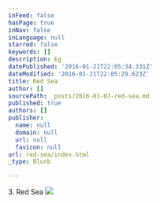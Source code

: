 ```yaml
---
inFeed: false
hasPage: true
inNav: false
inLanguage: null
starred: false
keywords: []
description: Eg
datePublished: '2016-01-21T22:05:34.331Z'
dateModified: '2016-01-21T22:05:29.623Z'
title: Red Sea
author: []
sourcePath: _posts/2016-01-07-red-sea.md
published: true
authors: []
publisher:
  name: null
  domain: null
  url: null
  favicon: null
url: red-sea/index.html
_type: Blurb

---
```

3\. Red Sea
![](https://the-grid-user-content.s3-us-west-2.amazonaws.com/1586ce27-ea1a-43f8-ae4a-b04fc7a4e9b6.jpg)